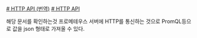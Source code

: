 [# HTTP API (번역)](https://godekdls.github.io/Prometheus/querying.api/)
[# HTTP API](https://prometheus.io/docs/prometheus/latest/querying/api/)

해당 문서를 확인하는것 프로메테우스 서버에 HTTP를 통신하는 것으로 
PromQL등으로 값을 json 형태로 가져올 수 있다.
